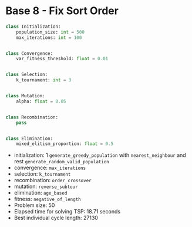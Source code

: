 # Base 8 - Fix Sort Order

```Python
class Initialization:
	population_size: int = 500
	max_iterations: int = 100


class Convergence:
	var_fitness_threshold: float = 0.01


class Selection:
	k_tournament: int = 3


class Mutation:
	alpha: float = 0.05


class Recombination:
	pass


class Elimination:
	mixed_elitism_proportion: float = 0.5
```

- initialization: 1 `generate_greedy_population` with `nearest_neighbour` and rest `generate_random_valid_population`
- convergence: `max_iterations`
- selection: `k_tournament`
- recombination: `order_crossover`
- mutation: `reverse_subtour`
- elimination: `age_based`
- fitness: `negative_of_length`
- Problem size: 50
- Elapsed time for solving TSP: 18.71 seconds
- Best individual cycle length: 27130